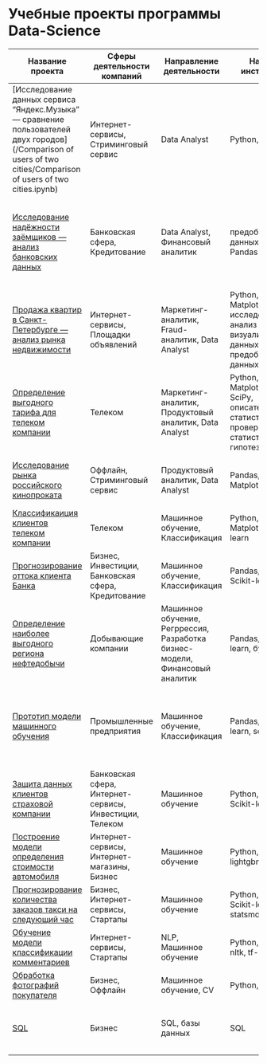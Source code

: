 # Учебные проекты программы Data-Science

| Название проекта | Сферы деятельности компаний | Направление деятельности | Навыки и инструменты | Задачи проекта | Ключевые слова проекта |
|----------|----------|----------|----------|----------|----------|
| [Исследование данных сервиса “Яндекс.Музыка” — сравнение пользователей двух городов](/Comparison of users of two cities/Comparison of users of two cities.ipynb) | Интернет-сервисы, Стриминговый сервис | Data Analyst | Python, Pandas | На реальных данных Яндекс.Музыки c помощью библиотеки Pandas и её возможностей проверить данные и сравнить поведение и предпочтения пользователей двух столиц — Москвы и Санкт-Петербурга. | обработка данных, дубликаты, пропуски, логическая индексация, группировка, сортировка |
| [Исследование надёжности заёмщиков — анализ банковских данных](/DataPreprocessing/DataPreprocessing.ipynb)   | Банковская сфера, Кредитование   | Data Analyst, Финансовый аналитик    | предобработка данных, Python, Pandas   | На основе статистики о платёжеспособности клиентов исследовать влияет ли семейное положение и количество детей клиента на факт возврата кредита в срок   | обработка данных, дубликаты, пропуски, категоризация, декомпозиция |
| [Продажа квартир в Санкт-Петербурге — анализ рынка недвижимости](/ExploratoryDataAnalysis/ExploratoryDataAnalysis.ipynb)    | Интернет-сервисы, Площадки объявлений  | Маркетинг-аналитик, Fraud-аналитик, Data Analyst   | Python, Pandas, Matplotlib, исследовательский анализ данных, визуализация данных, предобработка данных  | Используя данные сервиса Яндекс.Недвижимость, определить рыночную стоимость объектов недвижимости и типичные параметры квартир   | обработка данных, histogram, boxplot, scattermatrix, категоризация, scatterplot,  фрод-мониторинг  |
| [Определение выгодного тарифа для телеком компании](/StatisticalDataAnalysis/StatisticalDataAnalysis.ipynb)   | Телеком   | Маркетинг-аналитик, Продуктовый аналитик, Data Analyst   | Python, Pandas, Matplotlib, NumPy, SciPy, описательная статистика, проверка статистических гипотез   | На основе данных клиентов оператора сотовой связи проанализировать поведение клиентов и поиск оптимального тарифа   | обработка данных, histogram, boxplot, статистический тест, критерий Стьюдента   |
| [Исследование рынка российского кинопроката](/FirstAssemblyProject/FirstAssemblyProject.ipynb)  | Оффлайн, Стриминговый сервис   | Продуктовый аналитик, Data Analyst   | Pandas, Python, Matplotlib   | Выполнить исследование рынка российского кинопроката   | обработка данных, histogram, boxplot, статистический тест |
| [Классификаиция клиентов телеком компании](/IntroductionToML/IntroductionToML.ipynb) | Телеком  | Машинное обучение, Классификация    | Python, Pandas, Matplotlib, Scikit-learn   | На основе данных предложить клиенту тариф.   | классификация, подбор гиперпараметров, выбор модели МО  |
| [Прогнозирование оттока клиента Банка](/LearningWithTeacher/LearningWithTeacher.ipynb) | Бизнес, Инвестиции, Банковская сфера, Кредитование | Машинное обучение, Классификация | Pandas, Matplotlib, Scikit-learn | На основе данных из банка определить клиент, который может уйти | классификация, подбор гиперпараметров, выбор модели МО |
| [Определение наиболее выгодного региона нефтедобычи](/MachineLearningInBusiness/MachineLearningInBusiness.ipynb)  | Добывающие компании | Машинное обучение, Регррессия, Разработка бизнес-модели, Финансовый аналитик | Pandas, Scikit-learn, бутстреп   | На основе данных геологи разведки выбрать район добычи нефти   | регрессия, разработка бизнес-модели, бутстреп |
| [Прототип модели машинного обучения ](/SecondAssemblyProject/SecondAssemblyProject.ipynb)  | Промышленные предприятия   | Машинное обучение, Классификация    | Pandas, Scikit-learn, seaborn | Разработать модель, которая должна предсказать коэффициент восстановления золота из золотосодержащей руды. | Классификация, бизнес модель |
| [Защита данных клиентов страховой компании ](/LinearAlgebra/LinearAlgebra.ipynb) | Банковская сфера, Интернет-сервисы, Инвестиции, Телеком | Машинное обучение | Python, NumPy, Scikit-learn  | Разработка модели анонимизации персональных данных   | линейная алгебра, регрессия  |
| [Построение модели определения стоимости автомобиля ](/NumericalMethods/NumericalMethods.ipynb) | Интернет-сервисы, Интернет-магазины, Бизнес  |Машинное обучение  | Python, Pandas, lightgbm | Разработка системы рекомендации стоимости автомобиля на основе его описания | градиентный бустинг, регрессия |
| [Прогнозирование количества заказов такси на следующий час ](/TimeSeries/TimeSeries.ipynb) | Бизнес, Интернет-сервисы, Стартапы  | Машинное обучение  | Python, Pandas, Scikit-learn, statsmodels  | Разработка системы предсказания объема заказа.   | временные ряды, регрессия, предсказания  |
| [Обучение модели классификации комментариев](/MLForTexts/MLForTexts.ipynb) | Интернет-сервисы, Стартапы | NLP, Машинное обучение | Python, Pandas, nltk, tf-idf  | Определение токсичности комментарии. | обработка естественного языка, NLP |
| [Обработка фотографий покупателя](/CV/CV.ipynb) | Бизнес, Оффлайн   | Машинное обучение, CV | Python, Keras | Определение возраста по фотографии |обработка изображени, нейронные сети |
| [SQL](/BaseSQL/SQL.ipynb) | Бизнес  | SQL, базы данных | SQL | Запросы к базе данных | WHERE, HAVING, GROUP BY , JOIN, UNION, вложенные запросы. |

